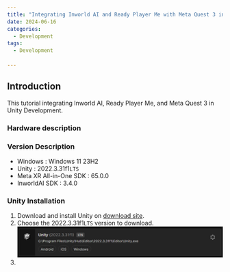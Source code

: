 ```yaml
---
title: "Integrating Inworld AI and Ready Player Me with Meta Quest 3 in Unity Development"
date: 2024-06-16
categories:
  - Development
tags:
  - Development

---
```


## Introduction

This tutorial integrating Inworld AI, Ready Player Me, and Meta Quest 3 in Unity Development.

### Hardware description

### Version Description

- Windows : Windows 11 23H2
- Unity : 2022.3.31f1`LTS`
- Meta XR All-in-One SDK : 65.0.0
- InworldAI SDK : 3.4.0

### Unity Installation

1. Download and install Unity on [download site][1].
2. Choose the 2022.3.31f1`LTS` version to download.  
 ![Unity Version](https://github.com/huiishan99/BlogPage/blob/main/assets/images/unity-lts.png?raw=true)
3. 


[1]: https://unity.com/download